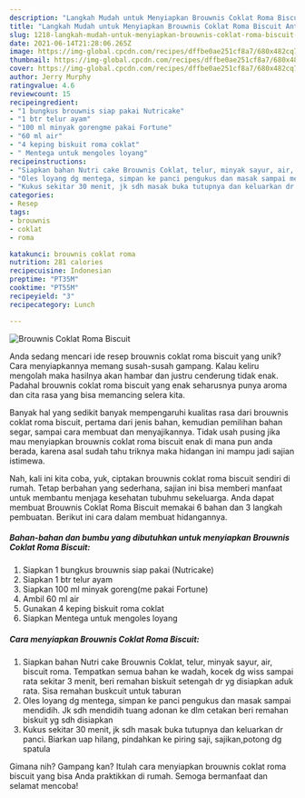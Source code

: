 ```yaml
---
description: "Langkah Mudah untuk Menyiapkan Brouwnis Coklat Roma Biscuit Anti Gagal"
title: "Langkah Mudah untuk Menyiapkan Brouwnis Coklat Roma Biscuit Anti Gagal"
slug: 1218-langkah-mudah-untuk-menyiapkan-brouwnis-coklat-roma-biscuit-anti-gagal
date: 2021-06-14T21:28:06.265Z
image: https://img-global.cpcdn.com/recipes/dffbe0ae251cf8a7/680x482cq70/brouwnis-coklat-roma-biscuit-foto-resep-utama.jpg
thumbnail: https://img-global.cpcdn.com/recipes/dffbe0ae251cf8a7/680x482cq70/brouwnis-coklat-roma-biscuit-foto-resep-utama.jpg
cover: https://img-global.cpcdn.com/recipes/dffbe0ae251cf8a7/680x482cq70/brouwnis-coklat-roma-biscuit-foto-resep-utama.jpg
author: Jerry Murphy
ratingvalue: 4.6
reviewcount: 15
recipeingredient:
- "1 bungkus brouwnis siap pakai Nutricake"
- "1 btr telur ayam"
- "100 ml minyak gorengme pakai Fortune"
- "60 ml air"
- "4 keping biskuit roma coklat"
- " Mentega untuk mengoles loyang"
recipeinstructions:
- "Siapkan bahan Nutri cake Brouwnis Coklat, telur, minyak sayur, air, biscuit roma. Tempatkan semua bahan ke wadah, kocek dg wiss sampai rata sekitar 3 menit, beri remahan biskuit setengah dr yg disiapkan aduk rata. Sisa remahan buskcuit untuk taburan"
- "Oles loyang dg mentega, simpan ke panci pengukus dan masak sampai mendidih. Jk sdh mendidih tuang adonan ke dlm cetakan beri remahan biskuit yg sdh disiapkan"
- "Kukus sekitar 30 menit, jk sdh masak buka tutupnya dan keluarkan dr panci. Biarkan uap hilang, pindahkan ke piring saji, sajikan,potong dg spatula"
categories:
- Resep
tags:
- brouwnis
- coklat
- roma

katakunci: brouwnis coklat roma 
nutrition: 281 calories
recipecuisine: Indonesian
preptime: "PT35M"
cooktime: "PT55M"
recipeyield: "3"
recipecategory: Lunch

---
```



![Brouwnis Coklat Roma Biscuit](https://img-global.cpcdn.com/recipes/dffbe0ae251cf8a7/680x482cq70/brouwnis-coklat-roma-biscuit-foto-resep-utama.jpg)

Anda sedang mencari ide resep brouwnis coklat roma biscuit yang unik? Cara menyiapkannya memang susah-susah gampang. Kalau keliru mengolah maka hasilnya akan hambar dan justru cenderung tidak enak. Padahal brouwnis coklat roma biscuit yang enak seharusnya punya aroma dan cita rasa yang bisa memancing selera kita.

Banyak hal yang sedikit banyak mempengaruhi kualitas rasa dari brouwnis coklat roma biscuit, pertama dari jenis bahan, kemudian pemilihan bahan segar, sampai cara membuat dan menyajikannya. Tidak usah pusing jika mau menyiapkan brouwnis coklat roma biscuit enak di mana pun anda berada, karena asal sudah tahu triknya maka hidangan ini mampu jadi sajian istimewa.




Nah, kali ini kita coba, yuk, ciptakan brouwnis coklat roma biscuit sendiri di rumah. Tetap berbahan yang sederhana, sajian ini bisa memberi manfaat untuk membantu menjaga kesehatan tubuhmu sekeluarga. Anda dapat membuat Brouwnis Coklat Roma Biscuit memakai 6 bahan dan 3 langkah pembuatan. Berikut ini cara dalam membuat hidangannya.

<!--inarticleads1-->

##### Bahan-bahan dan bumbu yang dibutuhkan untuk menyiapkan Brouwnis Coklat Roma Biscuit:

1. Siapkan 1 bungkus brouwnis siap pakai (Nutricake)
1. Siapkan 1 btr telur ayam
1. Siapkan 100 ml minyak goreng(me pakai Fortune)
1. Ambil 60 ml air
1. Gunakan 4 keping biskuit roma coklat
1. Siapkan  Mentega untuk mengoles loyang




<!--inarticleads2-->

##### Cara menyiapkan Brouwnis Coklat Roma Biscuit:

1. Siapkan bahan Nutri cake Brouwnis Coklat, telur, minyak sayur, air, biscuit roma. Tempatkan semua bahan ke wadah, kocek dg wiss sampai rata sekitar 3 menit, beri remahan biskuit setengah dr yg disiapkan aduk rata. Sisa remahan buskcuit untuk taburan
1. Oles loyang dg mentega, simpan ke panci pengukus dan masak sampai mendidih. Jk sdh mendidih tuang adonan ke dlm cetakan beri remahan biskuit yg sdh disiapkan
1. Kukus sekitar 30 menit, jk sdh masak buka tutupnya dan keluarkan dr panci. Biarkan uap hilang, pindahkan ke piring saji, sajikan,potong dg spatula




Gimana nih? Gampang kan? Itulah cara menyiapkan brouwnis coklat roma biscuit yang bisa Anda praktikkan di rumah. Semoga bermanfaat dan selamat mencoba!
